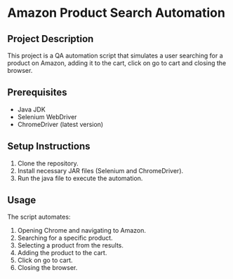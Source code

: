 # Amazon Product Search Automation

## Project Description
This project is a QA automation script that simulates a user searching for a product on Amazon, adding it to the cart, click on go to cart and closing the browser.

## Prerequisites
- Java JDK
- Selenium WebDriver
- ChromeDriver (latest version)

## Setup Instructions
1. Clone the repository.
2. Install necessary JAR files (Selenium and ChromeDriver).
3. Run the java file to execute the automation.

## Usage
The script automates:
1. Opening Chrome and navigating to Amazon.
2. Searching for a specific product.
3. Selecting a product from the results.
4. Adding the product to the cart.
5. Click on go to cart.
6. Closing the browser.

